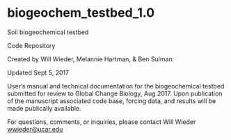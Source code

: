 # biogeochem_testbed_1.0
Soil biogeochemical testbed 

Code Repository

Created by Will Wieder, Melannie Hartman, & Ben Sulman: 

Updated Sept 5, 2017

User’s manual and technical documentation for the biogeochemical testbed submitted for review to Global Change Biology, Aug 2017.
Upon publication of the manuscript associated code base, forcing data, and results will be made publically available.

For questions, comments, or inquiries, please contact Will Wieder wwieder@ucar.edu
